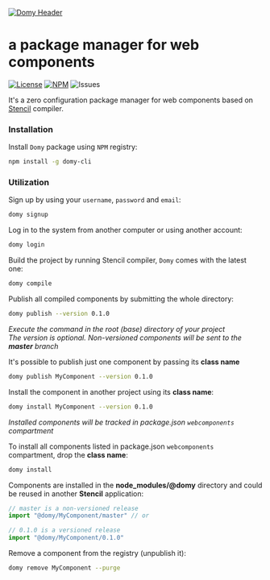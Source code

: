 [![Domy Header](https://domy.io/static/github.png)](https://domy.io)

a package manager for web components
======================================


[![License](https://img.shields.io/hexpm/l/plug.svg)](https://github.com/teamdomy/domy/blob/master/LICENSE.md)
[![NPM](https://img.shields.io/npm/v/domy-cli.svg)](https://www.npmjs.com/package/domy-cli)
![Issues](https://img.shields.io/github/issues/teamdomy/domy.svg)

It's a zero configuration package manager for web components based on [Stencil](https://github.com/ionic-team/stencil) compiler.

### Installation

Install `Domy` package using `NPM` registry:
```sh
npm install -g domy-cli
```

### Utilization

Sign up by using your `username`, `password` and `email`:
```sh
domy signup
```

Log in to the system from another computer or using another account:
```sh
domy login
```

Build the project by running Stencil compiler, `Domy` comes with the latest one:
```sh
domy compile
```

Publish all compiled components by submitting the whole directory:
```sh
domy publish --version 0.1.0
```
 *Execute the command in the root (base) directory of your project*   
 *The version is optional. Non-versioned components will be sent to the **master** branch*

It's possible to publish just one component by passing its **class name**
```sh
domy publish MyComponent --version 0.1.0
```

Install the component in another project using its **class name**:
```sh
domy install MyComponent --version 0.1.0
```

*Installed components will be tracked in package.json `webcomponents` compartment*

To install all components listed in package.json `webcomponents` compartment, drop the **class name**:

```sh
domy install
```

Components are installed in the **node_modules/@domy** directory and could be reused in another **Stencil** application:

```js
// master is a non-versioned release
import "@domy/MyComponent/master" // or

// 0.1.0 is a versioned release
import "@domy/MyComponent/0.1.0"
```

Remove a component from the registry (unpublish it):
```sh
domy remove MyComponent --purge
```
